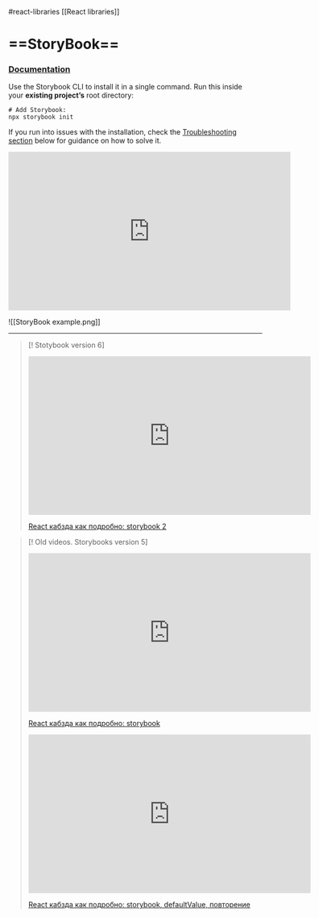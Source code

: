 #react-libraries  [[React libraries]]

# ==StoryBook==

### [Documentation](https://storybook.js.org/)

Use the Storybook CLI to install it in a single command. Run this inside your **existing project’s** root directory:

```shell
# Add Storybook:
npx storybook init
```

If you run into issues with the installation, check the [Troubleshooting section](https://storybook.js.org/docs/react/get-started/install#troubleshooting) below for guidance on how to solve it.


<iframe width="560" height="315" src="https://www.youtube.com/embed/ZUyPdcqWeRk" title="YouTube video player" frameborder="0" allow="accelerometer; autoplay; clipboard-write; encrypted-media; gyroscope; picture-in-picture" allowfullscreen></iframe>


![[StoryBook example.png]]

-------------------------------------------------------------
>[! Stotybook version 6]
><iframe width="560" height="315" src="https://www.youtube.com/embed/B4pmJ2wtjuE" title="YouTube video player" frameborder="0" allow="accelerometer; autoplay; clipboard-write; encrypted-media; gyroscope; picture-in-picture" allowfullscreen></iframe>
>
> [React кабзда как подробно: storybook 2](https://www.youtube.com/watch?v=B4pmJ2wtjuE)

>[! Old videos. Storybooks version 5]
><iframe width="560" height="315" src="https://www.youtube.com/embed/G0qxDMBGjhc" title="YouTube video player" frameborder="0" allow="accelerometer; autoplay; clipboard-write; encrypted-media; gyroscope; picture-in-picture" allowfullscreen></iframe>
>
>[React кабзда как подробно: storybook](https://www.youtube.com/watch?v=G0qxDMBGjhc)
>
>
>
>
>
><iframe width="560" height="315" src="https://www.youtube.com/embed/9pj-XpEBXsA" title="YouTube video player" frameborder="0" allow="accelerometer; autoplay; clipboard-write; encrypted-media; gyroscope; picture-in-picture" allowfullscreen></iframe>
>
>[ React кабзда как подробно: storybook, defaultValue, повторение](https://www.youtube.com/watch?v=9pj-XpEBXsA)
>



